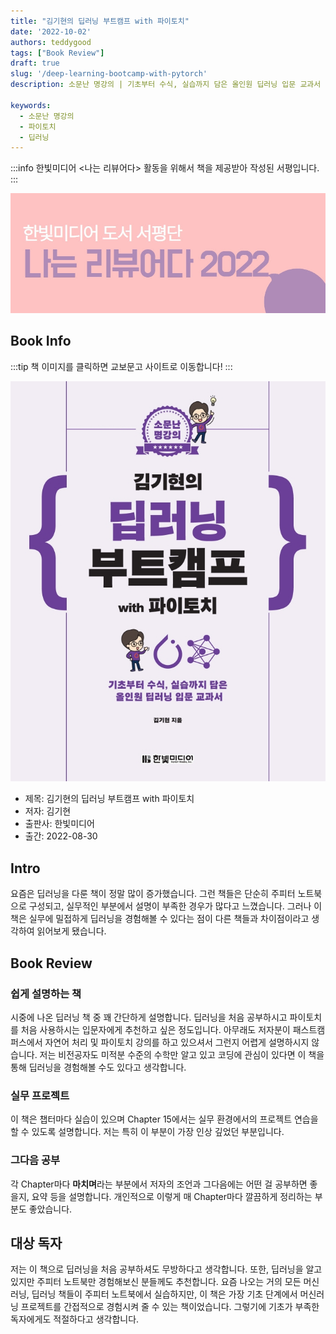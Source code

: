 ```yaml
---
title: "김기현의 딥러닝 부트캠프 with 파이토치"
date: '2022-10-02'
authors: teddygood
tags: ["Book Review"]
draft: true
slug: '/deep-learning-bootcamp-with-pytorch'
description: 소문난 명강의 | 기초부터 수식, 실습까지 담은 올인원 딥러닝 입문 교과서

keywords:
  - 소문난 명강의
  - 파이토치
  - 딥러닝
---
```


:::info
한빛미디어 <나는 리뷰어다> 활동을 위해서 책을 제공받아 작성된 서평입니다.
:::

![나는 리뷰어다 2022](../assets/I-am-reviewer-2022.jpg)

## Book Info

:::tip
책 이미지를 클릭하면 교보문고 사이트로 이동합니다!
:::

[![책](../assets/review/deep-learning-bootcamp-with-pytorch.jpg)](https://www.kyobobook.co.kr/product/detailViewKor.laf?ejkGb=KOR&mallGb=KOR&barcode=9791169210140&orderClick=LEa&Kc=)

- 제목: 김기현의 딥러닝 부트캠프 with 파이토치
- 저자: 김기현
- 출판사: 한빛미디어
- 출간: 2022-08-30

<!--truncate-->

## Intro

요즘은 딥러닝을 다룬 책이 정말 많이 증가했습니다. 그런 책들은 단순히 주피터 노트북으로 구성되고, 실무적인 부분에서 설명이 부족한 경우가 많다고 느꼈습니다. 그러나 이 책은 실무에 밀접하게 딥러닝을 경험해볼 수 있다는 점이 다른 책들과 차이점이라고 생각하여 읽어보게 됐습니다.

## Book Review

### 쉽게 설명하는 책

시중에 나온 딥러닝 책 중 꽤 간단하게 설명합니다. 딥러닝을 처음 공부하시고 파이토치를 처음 사용하시는 입문자에게 추천하고 싶은 정도입니다. 아무래도 저자분이 패스트캠퍼스에서 자연어 처리 및 파이토치 강의를 하고 있으셔서 그런지 어렵게 설명하시지 않습니다. 저는 비전공자도 미적분 수준의 수학만 알고 있고 코딩에 관심이 있다면 이 책을 통해 딥러닝을 경험해볼 수도 있다고 생각합니다.

### 실무 프로젝트

이 책은 챕터마다 실습이 있으며 Chapter 15에서는 실무 환경에서의 프로젝트 연습을 할 수 있도록 설명합니다. 저는 특히 이 부분이 가장 인상 깊었던 부분입니다.

### 그다음 공부

각 Chapter마다 **마치며**라는 부분에서 저자의 조언과 그다음에는 어떤 걸 공부하면 좋을지, 요약 등을 설명합니다. 개인적으로 이렇게 매 Chapter마다 깔끔하게 정리하는 부분도 좋았습니다.

## 대상 독자

저는 이 책으로 딥러닝을 처음 공부하셔도 무방하다고 생각합니다. 또한, 딥러닝을 알고 있지만 주피터 노트북만 경험해보신 분들께도 추천합니다. 요즘 나오는 거의 모든 머신러닝, 딥러닝 책들이 주피터 노트북에서 실습하지만, 이 책은 가장 기초 단계에서 머신러닝 프로젝트를 간접적으로 경험시켜 줄 수 있는 책이었습니다. 그렇기에 기초가 부족한 독자에게도 적절하다고 생각합니다.